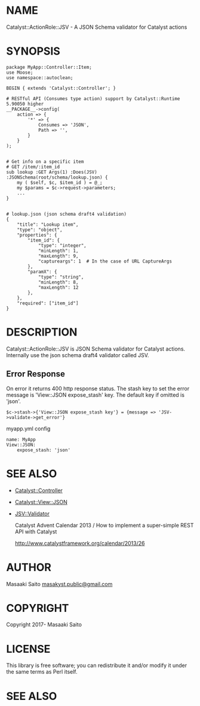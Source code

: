 # NAME

Catalyst::ActionRole::JSV - A JSON Schema validator for Catalyst actions

# SYNOPSIS

    package MyApp::Controller::Item;
    use Moose;
    use namespace::autoclean;

    BEGIN { extends 'Catalyst::Controller'; }

    # RESTful API (Consumes type action) support by Catalyst::Runtime 5.90050 higher
    __PACKAGE__->config(
        action => {
            '*' => {
                Consumes => 'JSON',
                Path => '', 
            }   
        }   
    );


    # Get info on a specific item
    # GET /item/:item_id
    sub lookup :GET Args(1) :Does(JSV) :JSONSchema(root/schema/lookup.json) {
        my ( $self, $c, $item_id ) = @_;
        my $params = $c->request->parameters;
        ...
    }


    # lookup.json (json schema draft4 validation)
    { 
        "title": "Lookup item",
        "type": "object",
        "properties": {
            "item_id": { 
                "type": "integer",
                "minLength": 1,
                "maxLength": 9, 
                "captureargs": 1  # In the case of URL CaptureArgs
            },   
            "paramX": { 
                "type": "string",
                "minLength": 8,
                "maxLength": 12  
            }, 
        },  
        "required": ["item_id"]
    } 

# DESCRIPTION

Catalyst::ActionRole::JSV is JSON Schema validator for Catalyst actions.
Internally use the json schema draft4 validator called JSV. 

## Error Response

On error it returns 400 http response status. The stash key to set the error message is 'View::JSON expose\_stash' key.
The default key if omitted is 'json'.

    $c->stash->{'View::JSON expose_stash key'} = {message => 'JSV->validate->get_error'}

myapp.yml config

    name: MyApp
    View::JSON:
        expose_stash: 'json'

# SEE ALSO

- [Catalyst::Controller](https://metacpan.org/pod/Catalyst::Controller)
- [Catalyst::View::JSON](https://metacpan.org/pod/Catalyst::View::JSON)
- [JSV::Validator](https://metacpan.org/pod/JSV::Validator)

    Catalyst Advent Calendar 2013 / How to implement a super-simple REST API with Catalyst

    http://www.catalystframework.org/calendar/2013/26
    

# AUTHOR

Masaaki Saito <masakyst.public@gmail.com>

# COPYRIGHT

Copyright 2017- Masaaki Saito

# LICENSE

This library is free software; you can redistribute it and/or modify
it under the same terms as Perl itself.

# SEE ALSO
